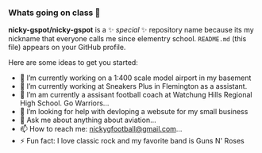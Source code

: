 ### Whats going on class 👋


**nicky-gspot/nicky-gspot** is a ✨ _special_ ✨ repository name because its my nickname that everyone calls me since elementry school. `README.md` (this file) appears on your GitHub profile.

Here are some ideas to get you started:

- 🔭 I’m currently working on a 1:400 scale model airport in my basement
- 🌱 I’m currently working at Sneakers Plus in Flemington as a assistant.
- 👯 I’m am currently a assisant football coach at Watchung Hills Regional High School. Go Warriors...
- 🤔 I’m looking for help with devloping a websute for my small business 
- 💬 Ask me about anything about  aviation...
- 📫 How to reach me: nickygfootball@gmail.com...
- ⚡ Fun fact: I love classic rock and my favorite band is Guns N' Roses



